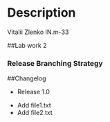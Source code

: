 # Description

Vitalii Zlenko
IN.m-33

##Lab work 2
### Release Branching Strategy

##Changelog

* Release 1.0
- Add file1.txt
- Add file2.txt

